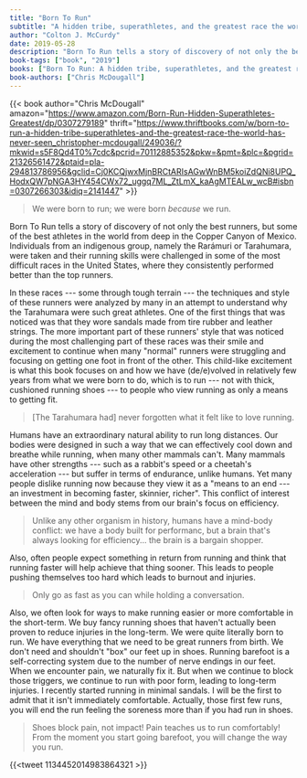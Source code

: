```yaml
---
title: "Born To Run"
subtitle: "A hidden tribe, superathletes, and the greatest race the world has never seen"
author: "Colton J. McCurdy"
date: 2019-05-28
description: "Born To Run tells a story of discovery of not only the best runners, but some of the best athletes in the world from deep in the Copper Canyon of Mexico. Individuals from an indigenous group, namely the Rarámuri or Tarahumara, were taken and their running skills were challenged in some of the most difficult races in the United States, where they consistently performed better than the top runners."
book-tags: ["book", "2019"]
books: ["Born To Run: A hidden tribe, superathletes, and the greatest race the world has never seen"]
book-authors: ["Chris McDougall"]
---
```


{{< book author="Chris McDougall" amazon="https://www.amazon.com/Born-Run-Hidden-Superathletes-Greatest/dp/0307279189" thrift="https://www.thriftbooks.com/w/born-to-run-a-hidden-tribe-superathletes-and-the-greatest-race-the-world-has-never-seen_christopher-mcdougall/249036/?mkwid=s5F8Qd4T0%7cdc&pcrid=70112885352&pkw=&pmt=&plc=&pgrid=21326561472&ptaid=pla-294813786956&gclid=Cj0KCQjwxMjnBRCtARIsAGwWnBM5koiZdQNi8UPQ_HodxQW7pNGA3HY454CWx72_uggq7ML_ZtLmX_kaAgMTEALw_wcB#isbn=0307266303&idiq=2141447" >}}

> We were born to run; we were born _because_ we run.

Born To Run tells a story of discovery of not only the best runners, but some of
the best athletes in the world from deep in the Copper Canyon of Mexico. Individuals
from an indigenous group, namely the Rarámuri or Tarahumara, were taken and their
running skills were challenged in some of the most difficult races in the United
States, where they consistently performed better than the top runners.

In these races --- some through tough terrain --- the techniques and style of these
runners were analyzed by many in an attempt to understand why the Tarahumara were
such great athletes. One of the first things that was noticed was that they wore
sandals made from tire rubber and leather strings. The more important part of
these runners' style that was noticed during the most challenging part of these
races was their smile and excitement to continue when many "normal" runners were
struggling and focusing on getting one foot in front of the other. This child-like
excitement is what this book focuses on and how we have (de/e)volved in relatively
few years from what we were born to do, which is to run --- not with thick, cushioned running shoes ---
to people who view running as only a means to getting fit.

> [The Tarahumara had] never forgotten what it felt like to love running.

Humans have an extraordinary natural ability to run long distances. Our bodies were
designed in such a way that we can effectively cool down and breathe while running,
when many other mammals can't. Many mammals have other strengths --- such as a rabbit's
speed or a cheetah's acceleration --- but suffer in terms of endurance, unlike humans.
Yet many people dislike running now because they view it as a "means to an end --- an
investment in becoming faster, skinnier, richer". This conflict of interest between
the mind and body stems from our brain's focus on efficiency.

> Unlike any other organism in history, humans have a mind-body conflict: we have
> a body built for performanc, but a brain that's always looking for efficiency...
> the brain is a bargain shopper.

Also, often people
expect something in return from running and think that running faster will help
achieve that thing sooner. This leads to people pushing themselves too hard which
leads to burnout and injuries.

> Only go as fast as you can while holding a conversation.

Also, we often look for ways to make running easier or more comfortable in the short-term.
We buy fancy running shoes that haven't actually been proven to reduce injuries in
the long-term. We were quite literally born to run. We have everything that we need
to be great runners from birth. We don't need and shouldn't "box" our feet up in
shoes. Running barefoot is a self-correcting system due to the number of nerve
endings in our feet. When we encounter pain, we naturally fix it. But when we continue to block
those triggers, we continue to run with poor form, leading to long-term injuries.
I recently started running in minimal sandals. I will be the first to admit that
it isn't immediately comfortable. Actually, those first few runs, you will end the
run feeling the soreness more than if you had run in shoes.

> Shoes block pain, not impact!
> Pain teaches us to run comfortably!
> From the moment you start going barefoot, you will change the way you run.

{{<tweet 1134452014983864321 >}}
